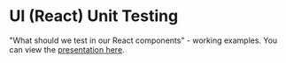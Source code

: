 # UI (React) Unit Testing
"What should we test in our React components" - working examples. 
You can view the [presentation here](http://mihailgaberov.github.io/testing-reactjs-presentation).
